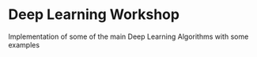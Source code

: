 # Deep Learning Workshop
Implementation of some of the main Deep Learning Algorithms with some examples
